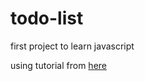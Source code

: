 # todo-list
first project to learn javascript

using tutorial from [here](https://code-maven.com/todo-in-html-and-javascript)
